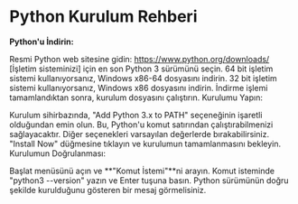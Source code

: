 
# Python Kurulum Rehberi

**Python'u İndirin:**

Resmi Python web sitesine gidin: https://www.python.org/downloads/
[İşletim sisteminizi] için en son Python 3 sürümünü seçin.
64 bit işletim sistemi kullanıyorsanız, Windows x86-64 dosyasını indirin. 32 bit işletim sistemi kullanıyorsanız, Windows x86 dosyasını indirin.
İndirme işlemi tamamlandıktan sonra, kurulum dosyasını çalıştırın.
Kurulumu Yapın:

Kurulum sihirbazında, "Add Python 3.x to PATH" seçeneğinin işaretli olduğundan emin olun. Bu, Python'u komut satırından çalıştırabilmenizi sağlayacaktır.
Diğer seçenekleri varsayılan değerlerde bırakabilirsiniz.
"Install Now" düğmesine tıklayın ve kurulumun tamamlanmasını bekleyin.
Kurulumun Doğrulanması:

Başlat menüsünü açın ve **"Komut İstemi"**ni arayın.
Komut isteminde "python3 --version" yazın ve Enter tuşuna basın.
Python sürümünün doğru şekilde kurulduğunu gösteren bir mesaj görmelisiniz.
